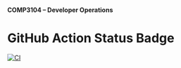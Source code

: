 #### COMP3104 – Developer Operations


# GitHub Action Status Badge

[![CI](https://github.com/meric-yassine/COMP3104/actions/workflows/ci.yaml/badge.svg)](https://github.com/meric-yassine/COMP3104/actions/workflows/ci.yaml)
